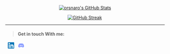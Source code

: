 <p align="center">
<a href="https://awesome-github-stats.azurewebsites.net/index.html??cardType=github&theme=ocean-dark">    <img  alt="orsnaro's GitHub Stats" src="https://awesome-github-stats.azurewebsites.net/user-stats/orsnaro?cardType=github&theme=ocean-dark" />  
</a> </p>


&emsp; &emsp; &emsp; &emsp; &emsp; &emsp; &emsp; &emsp; &emsp; &emsp; &emsp;  [![GitHub Streak](https://streak-stats.demolab.com/?user=orsnaro&theme=buefy-dark)](https://git.io/streak-stats)

  
---

> #### Get in touch With me: 

&nbsp; [![Linkedin](https://github.com/orsnaro/orsnaro/blob/main/linkedin20.png)](https://www.linkedin.com/in/omar-rashad-72815b217/) &nbsp; [![Discord](https://github.com/orsnaro/orsnaro/blob/main/discord20.png)](https://discord.com/invite/TzuY4j6qpF)




